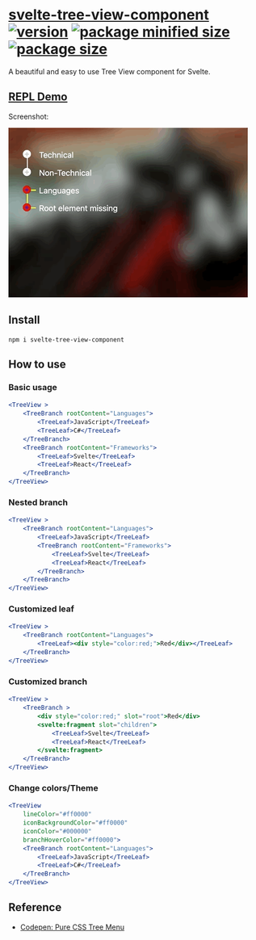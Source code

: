 # [svelte-tree-view-component](https://github.com/SamuelQZQ/svelte-tree-view-component) [![version](https://img.shields.io/npm/v/svelte-tree-view-component?style=flat-square)](https://www.npmjs.com/package/svelte-tree-view-component) [![package minified size](https://img.shields.io/bundlephobia/min/svelte-tree-view-component?style=flat-square&color=important)](https://bundlephobia.com/result?p=svelte-tree-view-component) [![package size](https://img.shields.io/bundlephobia/minzip/svelte-tree-view-component?style=flat-square)](https://bundlephobia.com/result?p=svelte-tree-view-component)

A beautiful and easy to use Tree View component for Svelte.

## **[REPL Demo](https://svelte.dev/repl/8b1d026ca6e845bc83bffa5781a519ca?version=3.47.0)**

Screenshot:

![](https://raw.githubusercontent.com/SamuelQZQ/svelte-tree-view-component/main/screeshot.gif)

## Install
```
npm i svelte-tree-view-component
```

## How to use

### Basic usage
```jsx
<TreeView >
    <TreeBranch rootContent="Languages">
        <TreeLeaf>JavaScript</TreeLeaf>
        <TreeLeaf>C#</TreeLeaf>
    </TreeBranch>
    <TreeBranch rootContent="Frameworks">
        <TreeLeaf>Svelte</TreeLeaf>
        <TreeLeaf>React</TreeLeaf>
    </TreeBranch>
</TreeView>
```

### Nested branch
```jsx
<TreeView >
    <TreeBranch rootContent="Languages">
        <TreeLeaf>JavaScript</TreeLeaf>
        <TreeBranch rootContent="Frameworks">
            <TreeLeaf>Svelte</TreeLeaf>
            <TreeLeaf>React</TreeLeaf>
        </TreeBranch>
    </TreeBranch>
</TreeView>
```

### Customized leaf
```jsx
<TreeView >
    <TreeBranch rootContent="Languages">
        <TreeLeaf><div style="color:red;">Red</div></TreeLeaf>
    </TreeBranch>
</TreeView>
```

### Customized branch
```jsx
<TreeView >
    <TreeBranch >
        <div style="color:red;" slot="root">Red</div>
        <svelte:fragment slot="children">
            <TreeLeaf>Svelte</TreeLeaf>
            <TreeLeaf>React</TreeLeaf>
        </svelte:fragment>
    </TreeBranch>
</TreeView>
```

### Change colors/Theme
```jsx
<TreeView     
    lineColor="#ff0000"
    iconBackgroundColor="#ff0000"
    iconColor="#000000"
    branchHoverColor="#ff0000">
    <TreeBranch rootContent="Languages">
        <TreeLeaf>JavaScript</TreeLeaf>
        <TreeLeaf>C#</TreeLeaf>
    </TreeBranch>
</TreeView>
```

## Reference
- [Codepen: Pure CSS Tree Menu](https://codepen.io/bisserof/pen/nrMveb)